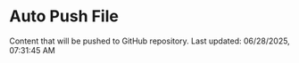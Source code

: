 # Auto Push File

Content that will be pushed to GitHub repository.
Last updated: 06/28/2025, 07:31:45 AM